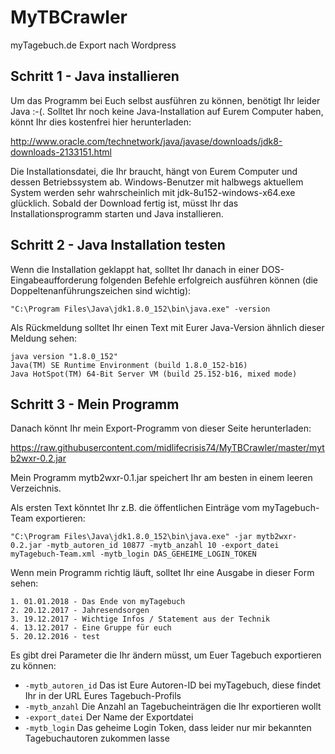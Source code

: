 # MyTBCrawler
myTagebuch.de Export nach Wordpress

## Schritt 1 - Java installieren
Um das Programm bei Euch selbst ausführen zu können, benötigt Ihr leider Java :-(. 
Solltet Ihr noch keine Java-Installation auf Eurem Computer haben, könnt Ihr dies kostenfrei hier herunterladen:

http://www.oracle.com/technetwork/java/javase/downloads/jdk8-downloads-2133151.html

Die Installationsdatei, die Ihr braucht, hängt von Eurem Computer und dessen Betriebssystem ab. 
Windows-Benutzer mit halbwegs aktuellem System werden sehr wahrscheinlich mit jdk-8u152-windows-x64.exe glücklich.
Sobald der Download fertig ist, müsst Ihr das Installationsprogramm starten und Java installieren.

## Schritt 2 - Java Installation testen
Wenn die Installation geklappt hat, solltet Ihr danach in einer DOS-Eingabeaufforderung folgenden Befehle erfolgreich ausführen können (die Doppeltenanführungszeichen sind wichtig):
```
"C:\Program Files\Java\jdk1.8.0_152\bin\java.exe" -version
```

Als Rückmeldung solltet Ihr einen Text mit Eurer Java-Version ähnlich dieser Meldung sehen:
```
java version "1.8.0_152"
Java(TM) SE Runtime Environment (build 1.8.0_152-b16)
Java HotSpot(TM) 64-Bit Server VM (build 25.152-b16, mixed mode)
```

## Schritt 3 - Mein Programm
Danach könnt Ihr mein Export-Programm von dieser Seite herunterladen:

https://raw.githubusercontent.com/midlifecrisis74/MyTBCrawler/master/mytb2wxr-0.2.jar

Mein Programm mytb2wxr-0.1.jar speichert Ihr am besten in einem leeren Verzeichnis.

Als ersten Text könntet Ihr z.B. die öffentlichen Einträge vom myTagebuch-Team exportieren:
```
"C:\Program Files\Java\jdk1.8.0_152\bin\java.exe" -jar mytb2wxr-0.2.jar -mytb_autoren_id 10877 -mytb_anzahl 10 -export_datei myTagebuch-Team.xml -mytb_login DAS_GEHEIME_LOGIN_TOKEN
```

Wenn mein Programm richtig läuft, solltet Ihr eine Ausgabe in dieser Form sehen:
```
1. 01.01.2018 - Das Ende von myTagebuch
2. 20.12.2017 - Jahresendsorgen
3. 19.12.2017 - Wichtige Infos / Statement aus der Technik
4. 13.12.2017 - Eine Gruppe für euch
5. 20.12.2016 - test
```

Es gibt drei Parameter die Ihr ändern müsst, um Euer Tagebuch exportieren zu können:
- ```-mytb_autoren_id``` Das ist Eure Autoren-ID bei myTagebuch, diese findet Ihr in der URL Eures Tagebuch-Profils
- ```-mytb_anzahl``` Die Anzahl an Tagebucheinträgen die Ihr exportieren wollt
- ```-export_datei``` Der Name der Exportdatei
- ```-mytb_login``` Das geheime Login Token, dass leider nur mir bekannten Tagebuchautoren zukommen lasse
